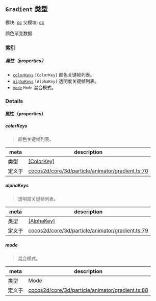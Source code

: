 ## `Gradient` 类型



模块: [cc](../modules/cc.md)
父模块: [cc](../modules/cc.md)


颜色渐变数据



### 索引

##### 属性（properties）

  - [`colorKeys`](#colorkeys) `[ColorKey]` 颜色关键帧列表。
  - [`alphaKeys`](#alphakeys) `[AlphaKey]` 透明度关键帧列表。
  - [`mode`](#mode) `Mode` 混合模式。





### Details


#### 属性（properties）


##### colorKeys

> 颜色关键帧列表。

| meta | description |
|------|-------------|
| 类型 | <a href="../classes/ColorKey.html" class="crosslink">[ColorKey]</a> |
| 定义于 | [cocos2d/core/3d/particle/animator/gradient.ts:70](https://github.com/cocos-creator/engine/blob/76f37f407b386c997979b56dd0d3e99ac2c02cc4/cocos2d/core/3d/particle/animator/gradient.ts#L70) |



##### alphaKeys

> 透明度关键帧列表。

| meta | description |
|------|-------------|
| 类型 | <a href="../classes/AlphaKey.html" class="crosslink">[AlphaKey]</a> |
| 定义于 | [cocos2d/core/3d/particle/animator/gradient.ts:79](https://github.com/cocos-creator/engine/blob/76f37f407b386c997979b56dd0d3e99ac2c02cc4/cocos2d/core/3d/particle/animator/gradient.ts#L79) |



##### mode

> 混合模式。

| meta | description |
|------|-------------|
| 类型 | Mode |
| 定义于 | [cocos2d/core/3d/particle/animator/gradient.ts:88](https://github.com/cocos-creator/engine/blob/76f37f407b386c997979b56dd0d3e99ac2c02cc4/cocos2d/core/3d/particle/animator/gradient.ts#L88) |






